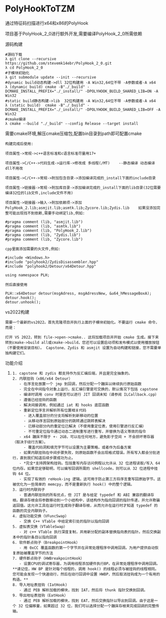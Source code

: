 # PolyHookToTZM
 通过特征码扫描进行x64和x86的PolyHook

项目基于PolyHook_2_0进行额外开发,需要编译PolyHook_2_0所需依赖

源码构建

```shell
#源码下载
λ git clone --recursive https://github.com/stevemk14ebr/PolyHook_2_0.git
λ cd PolyHook_2_0
#子模块初始化
λ git submodule update --init --recursive
#dynamic build动态构建->dll 32位构建用 -A Win32,64位不带 -A参数或者-A x64
λ (dynamic build) cmake -B"./_build" -DCMAKE_INSTALL_PREFIX="./_install/" -DPOLYHOOK_BUILD_SHARED_LIB=ON -A Win32
#static build静态构建->lib 	32位构建用 -A Win32,64位不带 -A参数或者-A x64
λ (static build)  cmake -B"./_build" -DCMAKE_INSTALL_PREFIX="./_install/" -DPOLYHOOK_BUILD_SHARED_LIB=OFF -A Win32
#cmake编译
λ cmake --build "./_build" --config Release --target install
```

需要cmake环境,解压cmake压缩包,配置bin目录到path即可配置cmake

	构建完成后使用:
	
	项目属性->常规->c++语言标准和c语言标准尽量用17+
	
	项目属性->C/C++->代码生成->运行库->修改成	多线程(/MT)	--静态编译 动态编译dll不用改
	
	项目属性->C/C++->常规->附加包含目录->添加编译完成的_install下面的include目录
	
	项目属性->链接器->常规->附加库目录->添加编译完成的_install下面的lib目录(32位需要编译32位的lib文件,include文件不用)
	
	项目属性->链接器->输入->附加依赖项->添加	PolyHook_2.lib;asmjit.lib;asmtk.lib;Zycore.lib;Zydis.lib	如果没添加完整可能出现找不到依赖,需要手动绑定lib,例如:
	
	#pragma comment (lib, "asmjit.lib")
	#pragma comment (lib, "asmtk.lib")
	#pragma comment (lib, "PolyHook_2.lib")
	#pragma comment (lib, "Zydis.lib")
	#pragma comment (lib, "Zycore.lib")
	
	cpp里面添加需要的头文件,例如:
	
	#include <Windows.h> 
	#include "polyhook2/ZydisDisassembler.hpp"
	#include "polyhook2/Detour/x64Detour.hpp"
	
	using namespace PLH;
	
	然后直接使用
	
	PLH::x64Detour detour(msgAdress, msgAdressNew, &u64_hMessageBoxA);
	detour.hook();
	detour.unhook();

vs2022构建

```
需要一个最新的vs2022。首先克隆项目并执行上面的子模块初始化。不要运行 cmake 命令，而是：

打开 VS 2022，转到 file->open->cmake.. 这将加载项目并开始 cmake 生成。接下来转到cmake->build all或cmake->build，您还可以设置启动项和发布模式以使用播放按钮（不要使用安装目标）。 Capstone、Zydis 和 asmjit 设置为自动构建和链接，您不需要单独构建它们。
```

功能介绍

1. ```
   1. capstone 和 zydis 都支持作为反汇编后端，并且是完全抽象的。
   2. 内联挂钩（x86/x64 Detour）
      - 在序言处放置一个 jmp 到回调，然后分配一个蹦床以继续执行原始函数
      - 完全在中间指令对象上运行，反汇编引擎是可交换的，默认情况下包括 capstone
      - 编译时调用 conv 时是否可以进行 JIT 回调未知（请参阅 ILCallback.cpp）
      - 遵循已经挂钩的函数
      - 解决间接调用，例如通过 iat 和 hooks 底层函数
      - 重新定位序言并解析所有位置相关代码
        - 进入覆盖部分的分支将解析到新移动的位置
        - 从移动序言回到原始部分的跳转通过跳转表解决
        - 已移动部分内的重定位已解决（不使用重定位表，使用引擎进行反汇编）
        - 不可重定位指令通过动态二进制重写进行重写，并替换为语义等效的指令
      - x64 蹦床不限于 +- 2GB，可以在任何地方，避免影子空间 + 不会损坏寄存器（取决于绕行方案）。
        - 覆盖代码洞和填充字节可以设置为主要策略，或者作为后备方案
      - 如果内联挂钩在中间步骤失败，则原始函数不会出现格式错误。所有写入都会分批进行，直到我们知道后续步骤成功为止。
      - *完全*支持跨架构挂钩。包括重写内存访问例程以允许从 32 位进程读取/写入 64 位内存。如果您足够聪明，可以编写回调所需的 shellcode，则可以从 32 位进程中挂钩 64 位。
      - 实现了有效的 reHook-ing 逻辑。这可用于防止第三方将序言重写回原始字节。这被优化为一些简单的 memcpy，而不是重新执行 hook() 中的整个逻辑。
   3. 运行时内联钩子
      - 普通内联挂钩的所有优点，但 JIT 是与给定 typedef 和 ABI 兼容的翻译存根。翻译存根会将参数移动到一个小结构中，该结构作为指向回调的指针传递，并允许欺骗返回值。这允许工具在运行时生成钩子翻译存根，从而允许在运行时才知道 typedef 的函数的完全内联钩子。
   4. 虚拟功能交换（VFuncSwap）
      - 交换 C++ VTable 中给定索引处的指针以指向回调
   5. 虚拟表交换（VTableSwap）
      - 对 c++ VTable 执行深度复制，并用新分配的副本替换指向表的指针。然后交换副本中的指针条目以指向回调
   6. 软件断点钩子（BreakpointHook）
      - 用 0xCC 覆盖函数的第一个字节并在异常处理程序中调用回调。为用户提供自动恢复原始被覆盖字节的方法
   7. 硬件断点钩子（HWBreakpointHook）
      - 设置CPU的调试寄存器，为调用线程添加硬件执行BP。在异常处理程序中调用回调。**请记住，HW BP 是针对每个线程的，调用 hook() 的线程必须与被挂钩的线程相同。您可能会发现一个快速绕行，然后在绕行回调中设置 HWBP，然后取消挂钩成为一个有用的构造。**
   8. 导入地址表挂钩 (IatHook)
      - 通过 PEB 解析加载的模块，找到 IAT，然后将 thunk 指针交换到回调。
   9. 导出地址表挂钩（EatHook）
      - 通过 PEB 解析加载的模块，找到 EAT，然后交换指针以导出到回调。由于这是一个 32 位偏移量，如果超过 32 位，我们可以选择分配一个蹦床存根来完成回调的完整传输。
   ```

   
